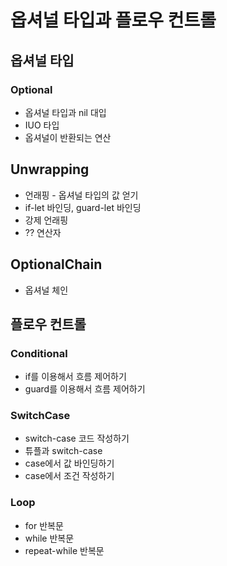 # 옵셔널 타입과 플로우 컨트롤

## 옵셔널 타입

### Optional
- 옵셔널 타입과 nil 대입
- IUO 타입
- 옵셔널이 반환되는 연산

## Unwrapping
- 언래핑 - 옵셔널 타입의 값 얻기
- if-let 바인딩, guard-let 바인딩
- 강제 언래핑
- ?? 연산자

## OptionalChain
- 옵셔널 체인

## 플로우 컨트롤

### Conditional
- if를 이용해서 흐름 제어하기
- guard를 이용해서 흐름 제어하기

### SwitchCase
- switch-case 코드 작성하기
- 튜플과 switch-case
- case에서 값 바인딩하기
- case에서 조건 작성하기

### Loop
- for 반복문
- while 반복문
- repeat-while 반복문